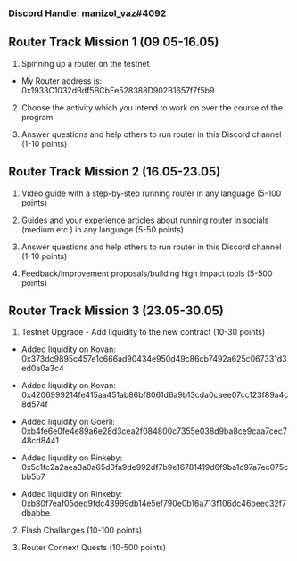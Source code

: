 ### Discord Handle: manizol_vaz#4092
## Router Track Mission 1 (09.05-16.05)

1) Spinning up a router on the testnet

  - My Router address is: 0x1933C1032dBdf5BCbEe528388D902B1657f7f5b9

2) Choose the activity which you intend to work on over the course of the program


3) Answer questions and help others to run router in this Discord channel (1-10 points)

## Router Track Mission 2 (16.05-23.05)

1) Video guide with a step-by-step running router in any language (5-100 points)

2) Guides and your experience articles about running router in socials (medium etc.) in any language (5-50 points)

3) Answer questions and help others to run router in this Discord channel (1-10 points)

4) Feedback/improvement proposals/building high impact tools (5-500 points)


## Router Track Mission 3 (23.05-30.05)

1) Testnet Upgrade - Add liquidity to the new contract (10-30 points)

  - Added liquidity on Kovan: 0x373dc9895c457e1c666ad90434e950d49c86cb7492a625c067331d3ed0a0a3c4 
    
  - Added liquidity on Kovan: 0x4206999214fe415aa451ab86bf8061d6a9b13cda0caee07cc123f89a4c8d574f


  - Added liquidity on Goerli: 0xb4fe6e0fe4e89a6e28d3cea2f084800c7355e038d9ba8ce9caa7cec748cd8441 


  - Added liquidity on Rinkeby: 0x5c1fc2a2aea3a0a65d3fa9de992df7b9e16781419d6f9ba1c97a7ec075cbb5b7
  
  - Added liquidity on Rinkeby: 0xb80f7eaf05ded9fdc43999db14e5ef790e0b16a713f106dc46beec32f7dbabbe

2) Flash Challanges (10-100 points)


3) Router Connext Quests (10-500 points)
